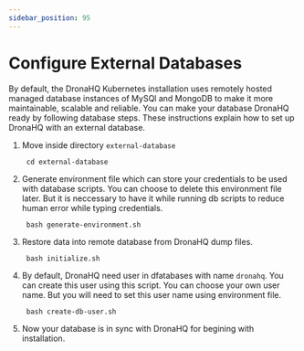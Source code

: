 ```yaml
---
sidebar_position: 95
---
```


# Configure External Databases

By default, the DronaHQ Kubernetes installation uses remotely hosted managed database instances of MySQl and MongoDB to make it more maintainable, scalable and reliable. You can make your database DronaHQ ready by following database steps.
These instructions explain how to set up DronaHQ with an external database.

1. Move inside directory `external-database`
    
        cd external-database

2. Generate environment file which can store your credentials to be used with database scripts. You can choose to delete this environment file later. But it is neccessary to have it while running db scripts to reduce human error while typing credentials.

        bash generate-environment.sh

3. Restore data into remote database from DronaHQ dump files.
        
        bash initialize.sh

4. By default, DronaHQ need user in dfatabases with name `dronahq`. You can create this user using this script. You can choose your own user name. But you will need to set this user name using environment file.

        bash create-db-user.sh

5. Now your database is in sync with DronaHQ for begining with installation.
